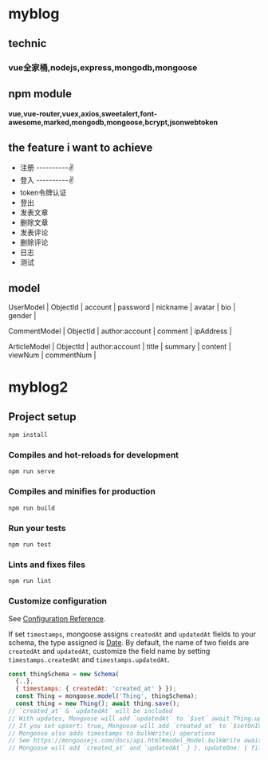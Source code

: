 # myblog


## technic
### vue全家桶,nodejs,express,mongodb,mongoose

## npm module
#### vue,vue-router,vuex,axios,sweetalert,font-awesome,marked,mongodb,mongoose,bcrypt,jsonwebtoken



## the feature i want to achieve
- 注册 ----------✌
- 登入 ----------✌
- token令牌认证
- 登出
- 发表文章
- 删除文章
- 发表评论
- 删除评论
- 日志
- 测试


## model
UserModel
| ObjectId | account | password | nickname | avatar | bio | gender |

CommentModel
| ObjectId | author:account | comment | ipAddress |

ArticleModel
| ObjectId | author:account | title | summary | content | viewNum | commentNum |





















# myblog2

## Project setup
```
npm install
```

### Compiles and hot-reloads for development
```
npm run serve
```

### Compiles and minifies for production
```
npm run build
```

### Run your tests
```
npm run test
```

### Lints and fixes files
```
npm run lint
```

### Customize configuration
See [Configuration Reference](https://cli.vuejs.org/config/).



If set `timestamps`, mongoose assigns `createdAt` and `updatedAt` fields to your schema, the type assigned is [Date](./api.html#schema-date-js). By default, the name of two fields are `createdAt` and `updatedAt`, customize the field name by setting `timestamps.createdAt` and `timestamps.updatedAt`. 
```javascript 
const thingSchema = new Schema(
  {..}, 
  { timestamps: { createdAt: 'created_at' } }); 
  const Thing = mongoose.model('Thing', thingSchema); 
  const thing = new Thing(); await thing.save(); 
// `created_at` & `updatedAt` will be included 
// With updates, Mongoose will add `updatedAt` to `$set` await Thing.updateOne({}, { $set: { name: 'Test' } }); 
// If you set upsert: true, Mongoose will add `created_at` to `$setOnInsert` as well await Thing.findOneAndUpdate({}, { $set: { name: 'Test2' } }); 
// Mongoose also adds timestamps to bulkWrite() operations 
// See https://mongoosejs.com/docs/api.html#model_Model.bulkWrite await Thing.bulkWrite([ insertOne: { document: { name: 'Jean-Luc Picard', ship: 'USS Stargazer' 
// Mongoose will add `created_at` and `updatedAt` } }, updateOne: { filter: { name: 'Jean-Luc Picard' }, update: { $set: { ship: 'USS Enterprise' // Mongoose will add `updatedAt` } } } ]); 
``` 